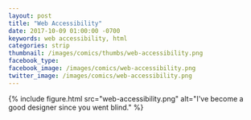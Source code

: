 ```yaml
---
layout: post
title: "Web Accessibility"
date: 2017-10-09 01:00:00 -0700
keywords: web accessibility, html
categories: strip
thumbnail: /images/comics/thumbs/web-accessibility.png
facebook_type: 
facebook_image: /images/comics/web-accessibility.png
twitter_image: /images/comics/web-accessibility.png
---
```


{% include figure.html src="web-accessibility.png" alt="I've become a good designer since you went blind." %}
